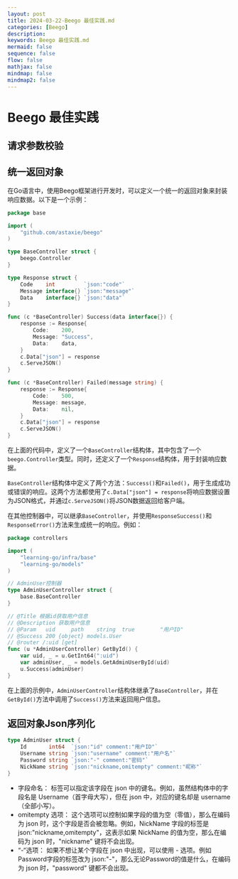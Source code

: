 ```yaml
---
layout: post
title: 2024-03-22-Beego 最佳实践.md
categories: [Beego]
description: 
keywords: Beego 最佳实践.md
mermaid: false
sequence: false
flow: false
mathjax: false
mindmap: false
mindmap2: false
---
```

# Beego 最佳实践

## 请求参数校验



## 统一返回对象

在Go语言中，使用Beego框架进行开发时，可以定义一个统一的返回对象来封装响应数据。以下是一个示例：

```go
package base

import (
	"github.com/astaxie/beego"
)

type BaseController struct {
	beego.Controller
}

type Response struct {
	Code    int         `json:"code"`
	Message interface{} `json:"message"`
	Data    interface{} `json:"data"`
}

func (c *BaseController) Success(data interface{}) {
	response := Response{
		Code:    200,
		Message: "Success",
		Data:    data,
	}
	c.Data["json"] = response
	c.ServeJSON()
}

func (c *BaseController) Failed(message string) {
	response := Response{
		Code:    500,
		Message: message,
		Data:    nil,
	}
	c.Data["json"] = response
	c.ServeJSON()
}

```



在上面的代码中，定义了一个`BaseController`结构体，其中包含了一个`beego.Controller`类型。同时，还定义了一个`Response`结构体，用于封装响应数据。

`BaseController`结构体中定义了两个方法：`Success()`和`Failed()`，用于生成成功或错误的响应。这两个方法都使用了`c.Data["json"] = response`将响应数据设置为JSON格式，并通过`c.ServeJSON()`将JSON数据返回给客户端。

在其他控制器中，可以继承`BaseController`，并使用`ResponseSuccess()`和`ResponseError()`方法来生成统一的响应。例如：



```go
package controllers

import (
	"learning-go/infra/base"
	"learning-go/models"
)

// AdminUser控制器
type AdminUserController struct {
	base.BaseController
}

// @Title 根据id获取用户信息
// @Description 获取用户信息
// @Param	uid		path 	string	true		"用户ID"
// @Success 200 {object} models.User
// @router /:uid [get]
func (u *AdminUserController) GetById() {
	var uid, _ = u.GetInt64(":uid")
	var adminUser, _ = models.GetAdminUserById(uid)
	u.Success(adminUser)
}
```



在上面的示例中，`AdminUserController`结构体继承了`BaseController`，并在`GetById()`方法中调用了`Success()`方法来返回用户信息。



## 返回对象Json序列化

```go
type AdminUser struct {
	Id       int64  `json:"id" comment:"用户ID"`
	Username string `json:"username" comment:"用户名"`
	Password string `json:"-" comment:"密码"`
	NickName string `json:"nickname,omitempty" comment:"昵称"`
}
```



- 字段命名： 标签可以指定该字段在 json 中的键名。例如，虽然结构体中的字段名是 Username（首字母大写），但在 json 中，对应的键名却是 username（全部小写）。
- omitempty 选项： 这个选项可以控制如果字段的值为空（零值），那么在编码为 json 时，这个字段是否会被忽略。例如，NickName 字段的标签是 json:"nickname,omitempty"，这表示如果 NickName 的值为空，那么在编码为 json 时，"nickname" 键将不会出现。
- “-“选项： 如果不想让某个字段在 json 中出现，可以使用 - 选项。例如Password字段的标签改为 json:"-"，那么无论Password的值是什么，在编码为 json 时，"password" 键都不会出现。
